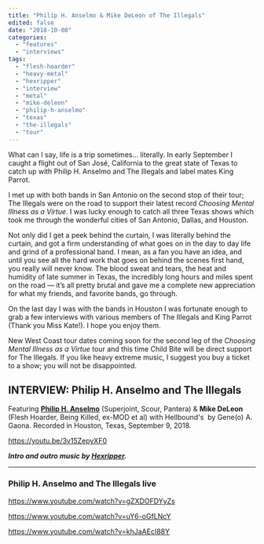 ```yaml
---
title: "Philip H. Anselmo & Mike DeLeon of The Illegals"
edited: false
date: "2018-10-08"
categories:
  - "features"
  - "interviews"
tags:
  - "flesh-hoarder"
  - "heavy-metal"
  - "hexripper"
  - "interview"
  - "metal"
  - "mike-deleon"
  - "philip-h-anselmo"
  - "texas"
  - "the-illegals"
  - "tour"
---
```


What can I say, life is a trip sometimes... literally. In early September I caught a flight out of San José, California to the great state of Texas to catch up with Philip H. Anselmo and The Illegals and label mates King Parrot.

I met up with both bands in San Antonio on the second stop of their tour; The Illegals were on the road to support their latest record _Choosing Mental Illness as a Virtue_. I was lucky enough to catch all three Texas shows which took me through the wonderful cities of San Antonio, Dallas, and Houston.

Not only did I get a peek behind the curtain, I was literally behind the curtain, and got a firm understanding of what goes on in the day to day life and grind of a professional band. I mean, as a fan you have an idea, and until you see all the hard work that goes on behind the scenes first hand, you really will never know. The blood sweat and tears, the heat and humidity of late summer in Texas, the incredibly long hours and miles spent on the road — it’s all pretty brutal and gave me a complete new appreciation for what my friends, and favorite bands, go through.

On the last day I was with the bands in Houston I was fortunate enough to grab a few interviews with various members of The Illegals and King Parrot (Thank you Miss Kate!). I hope you enjoy them.

New West Coast tour dates coming soon for the second leg of the _Choosing Mental Illness as a Virtue_ tour and this time Child Bite will be direct support for The Illegals. If you like heavy extreme music, I suggest you buy a ticket to a show; you will not be disappointed.

## INTERVIEW: Philip H. Anselmo and The Illegals

Featuring [**Philip H. Anselmo**](http://philanselmo.com/) (Superjoint, Scour, Pantera) & **Mike DeLeon** (Flesh Hoarder, Being Killed, ex-MOD et al) with Hellbound's  by Gene(o) A. Gaona. Recorded in Houston, Texas, September 9, 2018.

https://youtu.be/3v15ZepyXF0

**_Intro and outro music by [Hexripper](https://hexripper.bandcamp.com/releases)._**

* * *

### Philip H. Anselmo and The Illegals live

https://www.youtube.com/watch?v=gZXDOFDYyZs

https://www.youtube.com/watch?v=uY6-oGfLNcY

https://www.youtube.com/watch?v=khJaAEcI88Y
